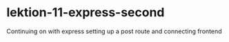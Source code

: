 # lektion-11-express-second
Continuing on with express setting up a post route and connecting frontend
